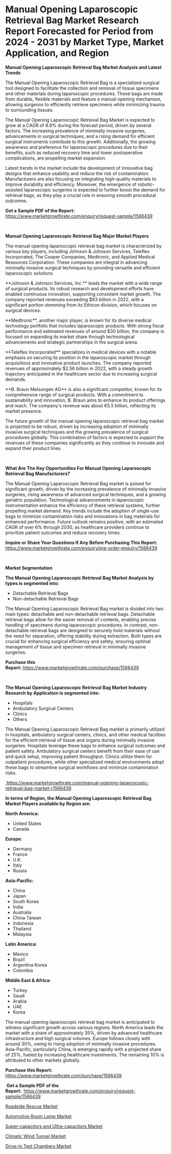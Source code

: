 <p><h1>Manual Opening Laparoscopic Retrieval Bag Market Research Report Forecasted for Period from 2024 -  2031 by Market Type, Market Application, and Region</h1></p><p><strong>Manual Opening Laparoscopic Retrieval Bag Market Analysis and Latest Trends</strong></p>
<p><p>The Manual Opening Laparoscopic Retrieval Bag is a specialized surgical tool designed to facilitate the collection and removal of tissue specimens and other materials during laparoscopic procedures. These bags are made from durable, flexible materials and feature a manual opening mechanism, allowing surgeons to efficiently retrieve specimens while minimizing trauma to surrounding tissues.</p><p>The Manual Opening Laparoscopic Retrieval Bag Market is expected to grow at a CAGR of 8.9% during the forecast period, driven by several factors. The increasing prevalence of minimally invasive surgeries, advancements in surgical techniques, and a rising demand for efficient surgical instruments contribute to this growth. Additionally, the growing awareness and preference for laparoscopic procedures due to their benefits, such as reduced recovery time and lower postoperative complications, are propelling market expansion.</p><p>Latest trends in the market include the development of innovative bag designs that enhance usability and reduce the risk of contamination. Manufacturers are also focusing on integrating high-quality materials to improve durability and efficiency. Moreover, the emergence of robotic-assisted laparoscopic surgeries is expected to further boost the demand for retrieval bags, as they play a crucial role in ensuring smooth procedural outcomes.</p></p>
<p><strong>Get a Sample PDF of the Report:&nbsp;</strong> <a href="https://www.marketgrowthrate.com/enquiry/request-sample/1566439">https://www.marketgrowthrate.com/enquiry/request-sample/1566439</a></p>
<p>&nbsp;</p>
<p><strong>Manual Opening Laparoscopic Retrieval Bag Major Market Players</strong></p>
<p><p>The manual opening laparoscopic retrieval bag market is characterized by various key players, including Johnson & Johnson Services, Teleflex Incorporated, The Cooper Companies, Medtronic, and Applied Medical Resources Corporation. These companies are integral in advancing minimally invasive surgical techniques by providing versatile and efficient laparoscopic solutions.</p><p>**Johnson & Johnson Services, Inc.** leads the market with a wide range of surgical products. Its robust research and development efforts have enabled continuous innovation, supporting consistent market growth. The company reported revenues exceeding $93 billion in 2022, with a significant portion stemming from its Ethicon division, which focuses on surgical devices.</p><p>**Medtronic**, another major player, is known for its diverse medical technology portfolio that includes laparoscopic products. With strong fiscal performance and estimated revenues of around $30 billion, the company is focused on expanding its market share through technological advancements and strategic partnerships in the surgical arena.</p><p>**Teleflex Incorporated** specializes in medical devices with a notable emphasis on securing its position in the laparoscopic market through acquisitions and innovative product launches. The company reported revenues of approximately $2.56 billion in 2022, with a steady growth trajectory anticipated in the healthcare sector due to increasing surgical demands.</p><p>**B. Braun Melsungen AG** is also a significant competitor, known for its comprehensive range of surgical products. With a commitment to sustainability and innovation, B. Braun aims to enhance its product offerings and reach. The company's revenue was about €5.5 billion, reflecting its market presence.</p><p>The future growth of the manual opening laparoscopic retrieval bag market is projected to be robust, driven by increasing adoption of minimally invasive surgical techniques and the growing prevalence of surgical procedures globally. This combination of factors is expected to support the revenues of these companies significantly as they continue to innovate and expand their product lines.</p></p>
<p>&nbsp;</p>
<p><strong>What Are The Key Opportunities For Manual Opening Laparoscopic Retrieval Bag Manufacturers?</strong></p>
<p><p>The Manual Opening Laparoscopic Retrieval Bag market is poised for significant growth, driven by the increasing prevalence of minimally invasive surgeries, rising awareness of advanced surgical techniques, and a growing geriatric population. Technological advancements in laparoscopic instrumentation enhance the efficiency of these retrieval systems, further propelling market demand. Key trends include the adoption of single-use bags to minimize contamination risks and innovations in bag materials for enhanced performance. Future outlook remains positive, with an estimated CAGR of over 6% through 2030, as healthcare providers continue to prioritize patient outcomes and reduce recovery times.</p></p>
<p><strong>Inquire or Share Your Questions If Any Before Purchasing This Report:</strong> <a href="https://www.marketgrowthrate.com/enquiry/pre-order-enquiry/1566439">https://www.marketgrowthrate.com/enquiry/pre-order-enquiry/1566439</a></p>
<p>&nbsp;</p>
<p><strong>Market Segmentation</strong></p>
<p><strong>The Manual Opening Laparoscopic Retrieval Bag Market Analysis by types is segmented into:</strong></p>
<p><ul><li>Detachable Retrieval Bags</li><li>Non-detachable Retrieval Bags</li></ul></p>
<p><p>The Manual Opening Laparoscopic Retrieval Bag market is divided into two main types: detachable and non-detachable retrieval bags. Detachable retrieval bags allow for the easier removal of contents, enabling precise handling of specimens during laparoscopic procedures. In contrast, non-detachable retrieval bags are designed to securely hold materials without the need for separation, offering stability during extraction. Both types are crucial for enhancing surgical efficiency and safety, ensuring optimal management of tissue and specimen retrieval in minimally invasive surgeries.</p></p>
<p><strong>Purchase this Report:&nbsp;</strong><a href="https://www.marketgrowthrate.com/purchase/1566439">https://www.marketgrowthrate.com/purchase/1566439</a></p>
<p>&nbsp;</p>
<p><strong>The Manual Opening Laparoscopic Retrieval Bag Market Industry Research by Application is segmented into:</strong></p>
<p><ul><li>Hospitals</li><li>Ambulatory Surgical Centers</li><li>Clinics</li><li>Others</li></ul></p>
<p><p>The Manual Opening Laparoscopic Retrieval Bag market is primarily utilized in hospitals, ambulatory surgical centers, clinics, and other medical facilities for the efficient retrieval of tissue and organs during minimally invasive surgeries. Hospitals leverage these bags to enhance surgical outcomes and patient safety. Ambulatory surgical centers benefit from their ease of use and quick setup, improving patient throughput. Clinics utilize them for outpatient procedures, while other specialized medical environments adopt these bags to streamline surgical workflows and minimize contamination risks.</p></p>
<p><a href="https://www.marketgrowthrate.com/manual-opening-laparoscopic-retrieval-bag-market-r1566439">&nbsp;https://www.marketgrowthrate.com/manual-opening-laparoscopic-retrieval-bag-market-r1566439</a></p>
<p><strong>In terms of Region, the Manual Opening Laparoscopic Retrieval Bag Market Players available by Region are:</strong></p>
<p>
    <p> <strong> North America: </strong>
        <ul>
            <li>United States</li>
            <li>Canada</li>
        </ul>
        </p> 
    <p> <strong> Europe: </strong>
        <ul>
            <li>Germany</li>
            <li>France</li>
            <li>U.K.</li>
            <li>Italy</li>
            <li>Russia</li>
        </ul>
        </p> 
    <p> <strong> Asia-Pacific: </strong>
        <ul>
            <li>China</li>
            <li>Japan</li>
            <li>South Korea</li>
            <li>India</li>
            <li>Australia</li>
            <li>China Taiwan</li>
            <li>Indonesia</li>
            <li>Thailand</li>
            <li>Malaysia</li>
        </ul>
        </p> 
    <p> <strong> Latin America: </strong>
        <ul>
            <li>Mexico</li>
            <li>Brazil</li>
            <li>Argentina Korea</li>
            <li>Colombia</li>
        </ul>
        </p> 
    <p> <strong> Middle East & Africa: </strong>
        <ul>
            <li>Turkey</li>
            <li>Saudi</li>
            <li>Arabia</li>
            <li>UAE</li>
            <li>Korea</li>
        </ul>
    </p>
    </p>
<p><p>The manual opening laparoscopic retrieval bag market is anticipated to witness significant growth across various regions. North America leads the market with a share of approximately 35%, driven by advanced healthcare infrastructure and high surgical volumes. Europe follows closely with around 30%, owing to rising adoption of minimally invasive procedures. Asia-Pacific, particularly China, is emerging rapidly with a projected share of 25%, fueled by increasing healthcare investments. The remaining 10% is attributed to other markets globally.</p></p>
<p><strong>Purchase this Report: </strong><a href="https://www.marketgrowthrate.com/purchase/1566439">https://www.marketgrowthrate.com/purchase/1566439</a></p>
<p>&nbsp;<strong>Get a Sample PDF of the Report:&nbsp;&nbsp;</strong><a href="https://www.marketgrowthrate.com/enquiry/request-sample/1566439">https://www.marketgrowthrate.com/enquiry/request-sample/1566439</a></p>
<p><strong></strong></p>
<p><p><a href="https://www.linkedin.com/pulse/roadside-rescue-market-share-size-trends-industry-analysis-xvtne?trackingId=sARQCxPjSlijoIzmEKBlEA%3D%3D">Roadside Rescue Market</a></p><p><a href="https://medium.com/@joanne-mangaroo/automotive-room-lamp-market-size-market-segmentation-market-trends-and-growth-analysis-forecast-a34e6121ec5e?postPublishedType=repub">Automotive Room Lamp Market</a></p><p><a href="https://github.com/hgf64gh/Market-Research-Report-List-1/blob/main/super-capacitors-and-ultra-capacitors-market.md">Super-capacitors and Ultra-capacitors Market</a></p><p><a href="https://issuu.com/reportprime-2/docs/climatic-wind-tunnel-market-size-20_4bb7bb2a26e381">Climatic Wind Tunnel Market</a></p><p><a href="https://issuu.com/reportprime-2/docs/drive-in-test-chambers-market-size-_5970bd306c89e5">Drive-in Test Chambers Market</a></p></p>
